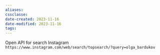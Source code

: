 ```yaml
---
aliases: 
cssclasse: 
date-created: 2023-11-16
date-modified: 2023-11-16
tags: 
---
```


Open API for search Instagram
`https://www.instagram.com/web/search/topsearch/?query=olga_bardukov`

